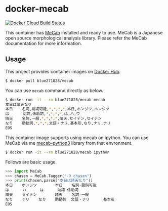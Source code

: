 # docker-mecab

[![Docker Cloud Build Status](https://img.shields.io/docker/cloud/build/blue271828/mecab.svg)](https://hub.docker.com/r/blue271828/mecab)



This container has [MeCab](http://taku910.github.io/mecab/) installed and ready to use. MeCab is a Japanese open source morphological analysis library. Please refer the MeCab documentation for more information.



## Usage

This project provides container images on [Docker Hub](https://hub.docker.com/r/blue271828/mecab). 

```bash
$ docker pull blue271828/mecab
```



You can use `mecab` command directly as below.

```bash
$ docker run -it --rm blue271828/mecab mecab
本日は晴天なり
本日    名詞,副詞可能,*,*,*,*,本日,ホンジツ,ホンジツ
は      助詞,係助詞,*,*,*,*,は,ハ,ワ
晴天    名詞,一般,*,*,*,*,晴天,セイテン,セイテン
なり    助動詞,*,*,*,文語・ナリ,基本形,なり,ナリ,ナリ
EOS
```



This container image supports using mecab on ipython. You can use MeCab via me [mecab-python3](https://pypi.org/project/mecab-python3/) library from that envronment.

```bash
$ docker run -it --rm blue271828/mecab ipython
```

Follows are basic usage.

```python
>>> import MeCab
>>> chasen = MeCab.Tagger("-O chasen")
>>> print(chasen.parse("本日は晴天なり"))
本日    ホンジツ        本日    名詞-副詞可能
は      ハ      は      助詞-係助詞
晴天    セイテン        晴天    名詞-一般
なり    ナリ    なり    助動詞  文語・ナリ      基本形
EOS
```

